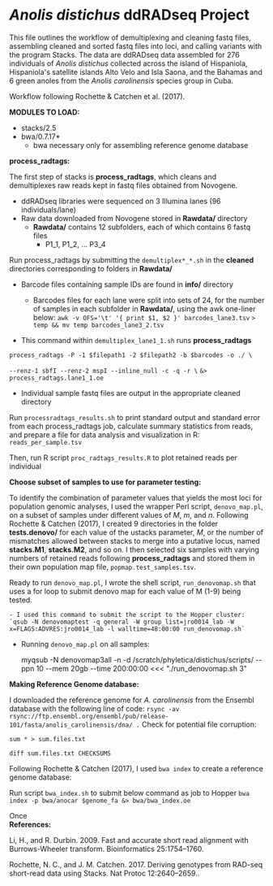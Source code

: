 # ***Anolis distichus*** ddRADseq Project

This file outlines the workflow of demultiplexing and cleaning fastq files, assembling cleaned
and sorted fastq files into loci, and calling variants with the program Stacks. The data are ddRADseq data assembled for
276 individuals of *Anolis distichus* collected across the island of Hispaniola, Hispaniola's satellite
islands Alto Velo and Isla Saona, and the Bahamas and 6 green anoles from the *Anolis carolinensis* species group in Cuba.

Workflow following Rochette & Catchen et al. (2017).

**MODULES TO LOAD:**

- stacks/2.5
- bwa/0.7.17*
 	* bwa necessary only for assembling reference genome database

**process_radtags:**

The first step of stacks is **process_radtags**, which cleans and demultiplexes raw reads kept in fastq files obtained from Novogene.
	
-	ddRADseq libraries were sequenced on 3 Illumina lanes (96 individuals/lane)
- Raw data downloaded from Novogene stored in **Rawdata/** directory
	- **Rawdata/** contains 12 subfolders, each of which contains 6 fastq files
		- P1_1, P1_2, ... P3_4

Run process_radtags by submitting the `demultiplex*_*.sh` in the **cleaned** directories corresponding to folders in **Rawdata/**

- Barcode files containing sample IDs are found in **info/** directory
	- Barcodes files for each lane were split into sets of 24, for the number of samples in each subfolder in **Rawdata/**, using the awk one-liner below:
	`awk -v OFS='\t' '{ print $1, $2 }' barcodes_lane3.tsv`
	`> temp && mv temp barcodes_lane3_2.tsv` 
	
- This command within `demultiplex_lane1_1.sh` runs **process_radtags**

`process_radtags -P -1 $filepath1 -2 $filepath2 -b $barcodes -o ./ \`

`--renz-1 sbfI --renz-2 mspI --inline_null -c -q -r \` 
`&> process_radtags.lane1_1.oe`

- Individual sample fastq files are output in the appropriate cleaned directory


Run `processradtags_results.sh` to print standard output and standard error from each process_radtags job, calculate
	summary statistics from reads, and prepare a file for data analysis and visualization in R: `reads_per_sample.tsv`

Then, run R script `proc_radtags_results.R` to plot retained reads per individual


**Choose subset of samples to use for parameter testing:**

To identify the combination of parameter values that yields the most loci for population genomic analyses, I used the
wrapper Perl script, `denovo_map.pl`, on a subset of samples under different values of *M*, *m*, and *n*.
Following Rochette & Catchen (2017), I created 9 directories in the folder **tests.denovo/** for each value of the 
ustacks parameter, *M*, or the number of mismatches allowed between stacks to merge into a putative locus, named
**stacks.M1**, **stacks.M2**, and so on. I then selected six samples with varying numbers of retained reads following
**process_radtags** and stored them in their own population map file, `popmap.test_samples.tsv`. 

Ready to run `denovo_map.pl`, I wrote the shell script, `run_denovomap.sh` that uses a for loop to submit denovo map
for each value of M (1-9) being tested.

	- I used this command to submit the script to the Hopper cluster: 
	`qsub -N denovomaptest -q general -W group_list=jro0014_lab -W x=FLAGS:ADVRES:jro0014_lab -l walltime=48:00:00 run_denovomap.sh` 

- Running `denovo_map.pl` on all samples:
 
	myqsub -N denovomap3all -n -d /scratch/phyletica/distichus/scripts/ --ppn 10 --mem 20gb --time 200:00:00 <<< "./run_denovomap.sh 3"



**Making Reference Genome database:**
 
I downloaded the reference genome for *A. carolinensis* from the Ensembl database with the following line of code:
`rsync -av rsync://ftp.ensembl.org/ensembl/pub/release-101/fasta/anolis_carolinensis/dna/ .`
Check for potential file corruption:

`sum * > sum.files.txt`

`diff sum.files.txt CHECKSUMS`

Following Rochette & Catchen (2017), I used `bwa index` to create a reference genome database:

Run script `bwa_index.sh` to submit below command as job to Hopper 
	`bwa index -p bwa/anocar $genome_fa &> bwa/bwa_index.oe`
	
Once 	
**References:**

Li, H., and R. Durbin. 2009. Fast and accurate short read alignment with Burrows-Wheeler transform. Bioinformatics 25:1754–1760.

Rochette, N. C., and J. M. Catchen. 2017. Deriving genotypes from RAD-seq short-read data using Stacks. Nat Protoc 12:2640–2659..
